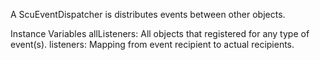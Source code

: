 A ScuEventDispatcher is distributes events between other objects.

Instance Variables
	allListeners:		All objects that registered for any type of event(s).
	listeners:		Mapping from event recipient to actual recipients.
